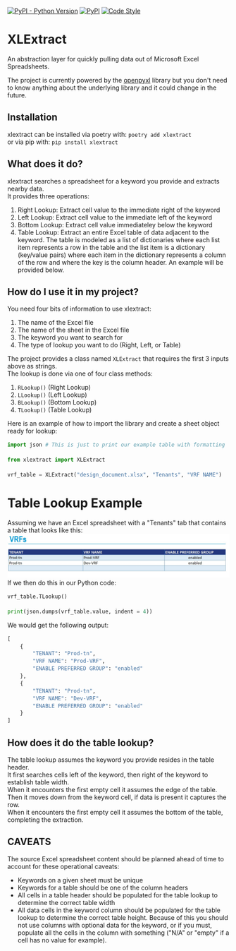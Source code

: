 [![PyPI - Python Version](https://img.shields.io/pypi/pyversions/xlextract.svg)](https://img.shields.io/pypi/pyversions/xlextract)
[![PyPI](https://img.shields.io/pypi/v/xlextract.svg)](https://pypi.python.org/pypi/xlextract)
[![Code Style](https://img.shields.io/badge/code%20style-black-000000.svg)](https://github.com/ambv/black)

XLExtract
=========

An abstraction layer for quickly pulling data out of Microsoft Excel Spreadsheets.

The project is currently powered by the [openpyxl](https://pypi.org/project/openpyxl/) library but you don't need to know anything about the underlying library and it could change in the future.

## Installation
xlextract can be installed via poetry with: ```poetry add xlextract```  
or via pip with: ```pip install xlextract```

## What does it do?
xlextract searches a spreadsheet for a keyword you provide and extracts nearby data.  
It provides three operations:
1. Right Lookup: Extract cell value to the immediate right of the keyword
2. Left Lookup: Extract cell value to the immediate left of the keyword
2. Bottom Lookup: Extract cell value immediateley below the keyword
3. Table Lookup: Extract an entire Excel table of data adjacent to the keyword. The table is modeled as a list of dictionaries where each list item represents a row in the table and the list item is a dictionary (key/value pairs) where each item in the dictionary represents a column of the row and where the key is the column header. An example will be provided below.

## How do I use it in my project?
You need four bits of information to use xlextract:
1. The name of the Excel file
2. The name of the sheet in the Excel file
3. The keyword you want to search for
4. The type of lookup you want to do (Right, Left, or Table)

The project provides a class named ```XLExtract``` that requires the first 3 inputs above as strings.  
The lookup is done via one of four class methods:
1. ```RLookup()``` (Right Lookup)
2. ```LLookup()``` (Left Lookup)
3. ```BLookup()``` (Bottom Lookup)
4. ```TLookup()``` (Table Lookup)

Here is an example of how to import the library and create a sheet object ready for lookup:
```python
import json # This is just to print our example table with formatting

from xlextract import XLExtract

vrf_table = XLExtract("design_document.xlsx", "Tenants", "VRF NAME")
```

# Table Lookup Example
Assuming we have an Excel spreadsheet with a "Tenants" tab that contains a table that looks like this:  
![Sample Excel Table](https://github.com/aj-cruz/xlextract/blob/main/art/ACI_VRF_Table.jpg?raw=true)
If we then do this in our Python code:
```python
vrf_table.TLookup()

print(json.dumps(vrf_table.value, indent = 4))
```

We would get the following output:
```python
[
    {
        "TENANT": "Prod-tn",
        "VRF NAME": "Prod-VRF",
        "ENABLE PREFERRED GROUP": "enabled"
    },
    {
        "TENANT": "Prod-tn",
        "VRF NAME": "Dev-VRF",
        "ENABLE PREFERRED GROUP": "enabled"
    }
]
```

## How does it do the table lookup?
The table lookup assumes the keyword you provide resides in the table header.  
It first searches cells left of the keyword, then right of the keyword to establish table width.  
When it encounters the first empty cell it assumes the edge of the table.  
Then it moves down from the keyword cell, if data is present it captures the row.  
When it encounters the first empty cell it assumes the bottom of the table, completing the extraction.

## CAVEATS
The source Excel spreadsheet content should be planned ahead of time to account for these operational caveats:
- Keywords on a given sheet must be unique
- Keywords for a table should be one of the column headers
- All cells in a table header should be populated for the table lookup to determine the correct table width
- All data cells in the keyword column should be populated for the table lookup to determine the correct table height. Because of this you should not use columns with optional data for the keyword, or if you must, populate all the cells in the column with something ("N/A" or "empty" if a cell has no value for example).